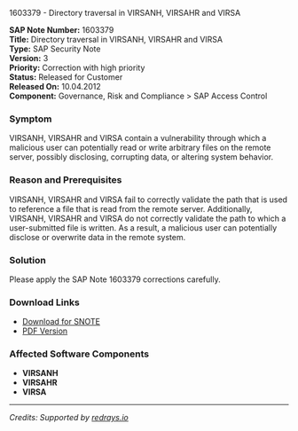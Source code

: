 1603379 - Directory traversal in VIRSANH, VIRSAHR and VIRSA

**SAP Note Number:** 1603379  
**Title:** Directory traversal in VIRSANH, VIRSAHR and VIRSA  
**Type:** SAP Security Note  
**Version:** 3  
**Priority:** Correction with high priority  
**Status:** Released for Customer  
**Released On:** 10.04.2012  
**Component:** Governance, Risk and Compliance > SAP Access Control  

### Symptom
VIRSANH, VIRSAHR and VIRSA contain a vulnerability through which a malicious user can potentially read or write arbitrary files on the remote server, possibly disclosing, corrupting data, or altering system behavior.

### Reason and Prerequisites
VIRSANH, VIRSAHR and VIRSA fail to correctly validate the path that is used to reference a file that is read from the remote server. Additionally, VIRSANH, VIRSAHR and VIRSA do not correctly validate the path to which a user-submitted file is written. As a result, a malicious user can potentially disclose or overwrite data in the remote system.

### Solution
Please apply the SAP Note 1603379 corrections carefully.

### Download Links
- [Download for SNOTE](https://notesdownloads.sap.com/note/0040000009521962017)
- [PDF Version](https://userapps.support.sap.com/sap/support/sfm/notes/print/0001603379?language=en-US&token=6A2DBBC203EF6426B9BEC3584B531EA1)

### Affected Software Components
- **VIRSANH**
- **VIRSAHR**
- **VIRSA**

---

*Credits: Supported by [redrays.io](https://redrays.io)*